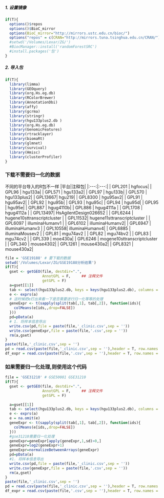 ##### 1. 设置镜像

```R
if(T){
  options()$repos 
  options()$BioC_mirror
  options(BioC_mirror="http://mirrors.ustc.edu.cn/bioc/")
  options("repos" = c(CRAN="http://mirrors.tuna.tsinghua.edu.cn/CRAN/"))
  #setwd('/Volumes/Lexar/ZG/')
  #BiocManager::install('randomForestSRC')
  #install.packages('包')
}
```

##### 2. 导入包

```R
if(T){
  library(limma)
  library(GEOquery)
  library(org.Hs.eg.db)
  library(RColorBrewer)
  library(AnnotationDbi)
  library(affy)
  library(gcrma)
  library(stringr)
  library(hgu133plus2.db )
  library(org.Hs.eg.db)
  library(GenomicFeatures)
  library(rtracklayer)
  library(biomaRt)
  library(glmnet)
  library(survival)
  library(Hmisc)
  library(clusterProfiler)
}
```

### 下载不需要归一化的数据
 不同的平台导入的R包不一样
|平台|注释包|
|:---:|:---:|
| GPL201  |  hgfocus|
| GPL96   | hgu133a|
| GPL571  |  hgu133a2|
| GPL97   | hgu133b|
| GPL570  |  hgu133plus2|
| GPL13667|    hgu219|
| GPL8300 |   hgu95av2|
| GPL91   | hgu95av2|
| GPL92   | hgu95b|
| GPL93   | hgu95c|
| GPL94   | hgu95d|
| GPL95   | hgu95e|
| GPL887  |  hgug4110b| 
| GPL886  |  hgug4111a | 
| GPL1708 |   hgug4112a |
| GPL13497|    HsAgilentDesign026652 |
| GPL6244 |   hugene10sttranscriptcluster |
| GPL11532|    hugene11sttranscriptcluster |
| GPL6097 |   illuminaHumanv1 |
| GPL6102 |   illuminaHumanv2|
| GPL6947 |   illuminaHumanv3 |
| GPL10558|    illuminaHumanv4|
| GPL6885 |   illuminaMousev2 |
| GPL81   | mgu74av2 |
| GPL82   | mgu74bv2 |
| GPL83   | mgu74cv2 |
| GPL339  |  moe430a|
| GPL6246 |   mogene10sttranscriptcluster |
| GPL340  |  mouse4302|
| GPL1261 |   mouse430a2|
| GPL8321 |   mouse430a2|

```R
file = 'GSE19188' # 要下载的数据
setwd('/Volumes/Lexar/ZG/GSE19188分析结果')
if(T){
  gset <- getGEO(file, destdir=".",
                 AnnotGPL = F,     ## 注释文件
                 getGPL = F)
  a=gset[[1]]
  tab <- select(hgu133plus2.db, keys = keys(hgu133plus2.db), columns = c("ENTREZID")) # 这里注意一下不同的平台信息要用不同的包
  e <- exprs(a)
  # 这时候把e打出来看一下是否需要进行归一化等等的处理
  geneExpr <- t(sapply(split(tab[,1], tab[,2]), function(ids){
    colMeans(e[ids,,drop=FALSE])
  }))
  pd=pData(a) 
  # 1. 将样本信息导出
  write.csv(pd,file = paste(file,'_clinic.csv',sep = ''))
  write.csv(geneExpr,file = paste(file,'.csv',sep = ''))
  rm(a,gset)
}
paste(file,'_clinic.csv',sep = '')
pd = read.csv(paste(file,'_clinic.csv',sep = ''),header = T, row.names = 1)
df_expr = read.csv(paste(file,'.csv',sep = ''),header = T, row.names = 1)
```

### 如果需要归一化处理,则使用这个代码

```R
file = 'GSE31210' # GSE50081 GSE31210
if(T){
  gset <- getGEO(file, destdir=".",
                 AnnotGPL = F,     ## 注释文件
                 getGPL = F)
  
  a=gset[[1]]
  tab <- select(hgu133plus2.db, keys = keys(hgu133plus2.db), columns = c("ENTREZID"))
  e <- exprs(a)
  e = na.omit(e)
  geneExpr <- t(sapply(split(tab[,1], tab[,2]), function(ids){
    colMeans(e[ids,,drop=FALSE])
  }))
  #gse31210需要归一化处理
  geneExpr=geneExpr[apply(geneExpr,1,sd)>0,]
  geneExpr=log2(geneExpr+1)
  geneExpr=normalizeBetweenArrays(geneExpr)
  pd=pData(a) 
  #1. 将样本信息导出
  write.csv(pd,file = paste(file,'_clinic.csv',sep = ''))
  write.csv(geneExpr,file = paste(file,'.csv',sep = ''))
  rm(a,gset)
}
paste(file,'_clinic.csv',sep = '')
pd = read.csv(paste(file,'_clinic.csv',sep = ''),header = T, row.names = 1)
df_expr = read.csv(paste(file,'.csv',sep = ''),header = T, row.names = 1)
```
